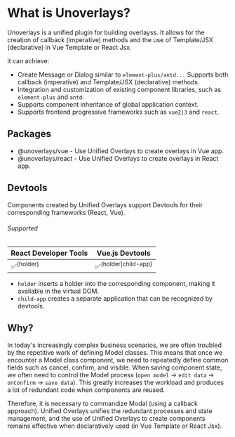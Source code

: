 # What is Unoverlays?

Unoverlays is a unified plugin for building overlayss. It allows for the creation of callback (imperative) methods and the use of Template/JSX (declarative) in Vue Template or React Jsx.

it can achieve: 

- Create Message or Dialog similar to `element-plus/antd...` Supports both callback (imperative) and Template/JSX (declarative) methods.
- Integration and customization of existing component libraries, such as `element-plus` and `antd`.
- Supports component inheritance of global application context.
- Supports frontend progressive frameworks such as `vue2|3` and `react`.

## Packages

- @unoverlays/vue - Use Unified Overlays to create overlays in Vue app.
- @unoverlays/react - Use Unified Overlays to create overlays in React app.

## Devtools

Components created by Unified Overlays support Devtools for their corresponding frameworks (React, Vue).

###### Supported

| React Developer Tools | Vue.js Devtools                 |
| --------------------- | ------------------------------- |
| ✅<sup>(holder)</sup>  | ✅<sup>(holder\|child-app)</sup> |

- `holder` inserts a holder into the corresponding component, making it available in the virtual DOM.
- `child-app` creates a separate application that can be recognized by devtools.

## Why?

In today's increasingly complex business scenarios, we are often troubled by the repetitive work of defining Model classes. This means that once we encounter a Model class component, we need to repeatedly define common fields such as cancel, confirm, and visible. When saving component state, we often need to control the Model process (`open model` -> `edit data` -> `onConfirm` -> `save data`). This greatly increases the workload and produces a lot of redundant code when components are reused.

Therefore, it is necessary to commandize Modal (using a callback approach). Unified Overlays unifies the redundant processes and state management, and the use of Unified Overlays to create components remains effective when declaratively used (in Vue Template or React Jsx).